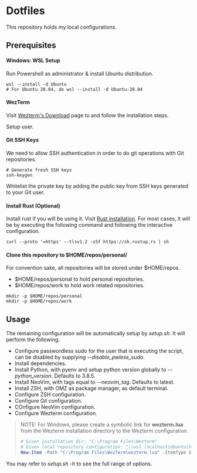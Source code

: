 # Dotfiles

This repository holds my local configurations.

## Prerequisites

#### Windows: WSL Setup 

Run Powershell as administrator & install Ubuntu distribution.

```shell
wsl --install -d Ubuntu
# For Ubuntu 20.04, do wsl --install -d Ubuntu-20.04
```

#### WezTerm

Visit [Wezterm's Download](https://wezfurlong.org/wezterm/installation.html) page to and follow the installation steps.

Setup user.

#### Git SSH Keys

We need to allow SSH authentication in order to do git operations with Git repositories.

```shell
# Generate fresh SSH keys
ssh-keygen
```

Whitelist the private key by adding the public key from SSH keys generated to your Git user.

#### Install Rust (Optional)

Install rust if you will be using it. Visit [Rust installation](https://www.rust-lang.org/tools/install). For most cases, it will be by executing the following command and following the interactive configuration.

```shell
curl --proto '=https' --tlsv1.2 -sSf https://sh.rustup.rs | sh
```

#### Clone this repository to $HOME/repos/personal/

For convention sake, all repositories will be stored under $HOME/repos.

- $HOME/repos/personal to hold personal repositories.
- $HOME/repos/work to hold work related repositories.

```shell
mkdir -p $HOME/repos/personal 
mkdir -p $HOME/repos/work 
```

## Usage

The remaining configuration will be automatically setup by *setup.sh*. It will perform the following:

- Configure passwordless sudo for the user that is executing the script, can be disabled by supplying *--disable_pwless_sudo*.
- Install dependencies.
- Install Python, with pyenv and setup python version globally to *--python_version*. Defaults to 3.8.5.
- Install NeoVim, with tags equal to *--neovim_tag*. Defaults to latest.
- Install ZSH, with OMZ as package manager, as default terminal.
- Configure ZSH configuration.
- Configure Git configuration.
- COnfigure NeoVim configuration.
- Configure Wezterm configuration.

> NOTE: For Windows, please create a symbolic link for **wezterm.lua** from the Wezterm installation directory to the Wezterm configuration.
> ```Powershell
> # Given installation dir: "C:\Program Files\Wezterm"
> # Given local repository configuration: "\\wsl.localhost\Ubuntu\home\anthonyhalim\repos\personal\dotfiles"
> New-Item -Path "C:\Program Files\WezTerm\wezterm.lua" -ItemType SymbolicLink -Value "\\wsl.localhost\Ubuntu\home\anthonyhalim\repos\personal\dotfiles\wezterm\wezterm-wsl.lua"
> ```

You may refer to *setup.sh -h* to see the full range of options.


